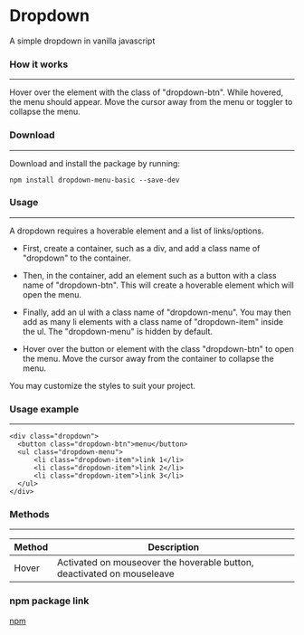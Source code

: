 # Dropdown
A simple dropdown in vanilla javascript

### How it works

---
Hover over the element with the class of "dropdown-btn". While hovered, the menu should appear. Move the cursor away from the menu or toggler to collapse the menu.

### Download

---
Download and install the package by running:

    npm install dropdown-menu-basic --save-dev
    
### Usage

---
A dropdown requires a hoverable element and a list of links/options.

- First, create a container, such as a div, and add a class name of "dropdown" to the container. 

- Then, in the container, add an element such as a button with a class name of "dropdown-btn". This will create a hoverable element which will open the menu.

- Finally, add an ul with a class name of "dropdown-menu". You may then add as many li elements with a class name of "dropdown-item" inside the ul. The "dropdown-menu" is hidden by default.

- Hover over the button or element with the class "dropdown-btn" to open the menu. Move the cursor away from the container to collapse the menu.

You may customize the styles to suit your project.

### Usage example

---
    <div class="dropdown">
      <button class="dropdown-btn">menu</button>
      <ul class="dropdown-menu">
          <li class="dropdown-item">link 1</li>
          <li class="dropdown-item">link 2</li>
          <li class="dropdown-item">link 3</li>
      </ul>
    </div>

### Methods

---
|Method|Description|
|----|----|
|Hover|Activated on mouseover the hoverable button, deactivated on mouseleave

### npm package link

[npm](https://www.npmjs.com/package/dropdown-menu-basic)